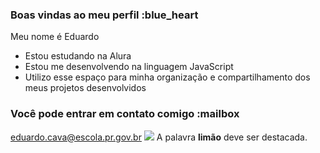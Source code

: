 ### Boas vindas ao meu perfil :blue_heart
Meu nome é Eduardo

- Estou estudando na Alura
- Estou me desenvolvendo na linguagem JavaScript
- Utilizo esse espaço para minha organização e compartilhamento dos meus projetos desenvolvidos
### Você pode entrar em contato comigo :mailbox

eduardo.cava@escola.pr.gov.br
![](link)
A palavra **limão** deve ser destacada.

